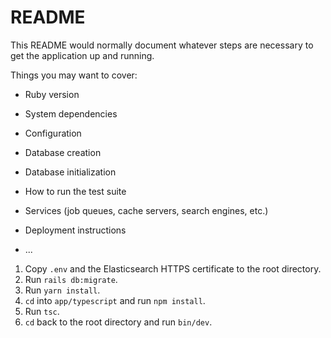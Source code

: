 # README

This README would normally document whatever steps are necessary to get the
application up and running.

Things you may want to cover:

* Ruby version

* System dependencies

* Configuration

* Database creation

* Database initialization

* How to run the test suite

* Services (job queues, cache servers, search engines, etc.)

* Deployment instructions

* ...

1. Copy `.env` and the Elasticsearch HTTPS certificate to the root directory.
2. Run `rails db:migrate`.
3. Run `yarn install`.
4. `cd` into `app/typescript` and run `npm install`.
5. Run `tsc`.
6. `cd` back to the root directory and run `bin/dev`.
